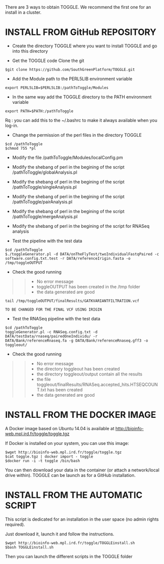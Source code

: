 There are 3 ways to obtain TOGGLE. We recommend the first one for an install in a cluster.

# INSTALL FROM GitHub REPOSITORY

* Create the directory TOGGLE where you want to install TOGGLE and go into this directory

* Get the TOGGLE code Clone the git

````
$git clone https://github.com/SouthGreenPlatform/TOGGLE.git
````
* Add the Module path to the PERL5LIB environment variable

````
export PERL5LIB=$PERL5LIB:/pathToToggle/Modules
````
* In the same way add the TOGGLE directory to the PATH environment variable

````
export PATH=$PATH:/pathToToggle
````

Rq : you can add this to the ~/.bashrc to make it always available when you log-in.


* Change the permission of the perl files in the directory TOGGLE

```
$cd /pathToToggle
$chmod 755 *pl
```

* Modify the file /pathToToggle/Modules/localConfig.pm
* Modify the shebang of perl in the begining of the script /pathToToggle/globalAnalysis.pl
* Modify the shebang of perl in the begining of the script /pathToToggle/singleAnalysis.pl
* Modify the shebang of perl in the begining of the script /pathToToggle/pairAnalysis.pl
* Modify the shebang of perl in the begining of the script /pathToToggle/mergeAnalysis.pl
* Modify the shebang of perl in the begining of the script for RNASeq analysis


* Test the pipeline with the test data

````
$cd /pathToToggle
$./toggleGenerator.pl -d DATA/onTheFlyTest/twoIndividualFastqPaired -c software.config.txt.test -r DATA/referenceIrigin.fasta -o /tmp/toggleOUTPUT
````

* Check the good running
> > * No error message
> > * toggleOUTPUT has been created in the /tmp folder
> > * the data generated are good

````
tail /tmp/toggleOUTPUT/finalResults/GATKVARIANTFILTRATION.vcf

TO BE CHANGED FOR THE FINAL VCF USING IRIGIN
````


* Test the RNASeq pipeline with the test data

````
$cd /pathToToggle
toggleGenerator.pl -c RNASeq.config.txt -d DATA/testData/rnaseq/pairedOneIndividu/ -r DATA/Bank/referenceRnaseq.fa -g DATA/Bank/referenceRnaseq.gff3 -o toggleout/
````

* Check the good running
> > * No error message
> > * the directory toggleout has been created
> > * the directory toggleout/output contain all the results
> > * the file toggleout/finalResults/RNASeq.accepted_hits.HTSEQCOUNT.txt has been created
> > * the data generated are good


# INSTALL FROM THE DOCKER IMAGE

A Docker image based on Ubuntu 14.04 is available at http://bioinfo-web.mpl.ird.fr/toggle/toggle.tgz

If Docker is installed on your system, you can use this image:

````
$wget http://bioinfo-web.mpl.ird.fr/toggle/toggle.tgz
$cat toggle.tgz | docker import - toggle
$docker run -i -t toggle /bin/bash
````

You can then download your data in the container (or attach a network/local drive within). TOGGLE can be launch as for a GitHub installation.

# INSTALL FROM THE AUTOMATIC SCRIPT

This script is dedicated for an installation in the user space (no admin rights required).

Just download it, launch it and follow the instructions.

````
$wget http://bioinfo-web.mpl.ird.fr/toggle/TOGGLEinstall.sh
$bash TOGGLEinstall.sh
````

Then you can launch the different scripts in the TOGGLE folder